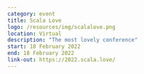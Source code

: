 ```yaml
---
category: event
title: Scala Love
logo: /resources/img/scalalove.png
location: Virtual
description: "The most lovely conference"
start: 18 February 2022
end: 18 February 2022
link-out: https://2022.scala.love/
---
```


